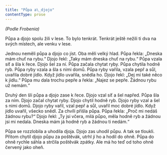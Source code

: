 ```yaml
---
title: "Půpa a\_djojo"
contentType: prose
---
```


<section>

_(Podle Frobenia)_

</section>

<section>

Půpa a djojo spolu žili v lese. To bylo tenkrát. Tenkrát ještě nežili ti dva na svých místech, ale venku v lese.

Jednou neměli půpa a djojo co jíst. Oba měli velký hlad. Půpa řekla: „Dneska mám chuť na rybu.“ Djojo řekl: „Taky mám dneska chuť na rybu.“ Půpa vzala síť a šla k řece. Djojo šel za ní. Půpa začala chytat ryby. Půpa chytila hodně ryb. Půpa ryby vzala a šla s nimi domů. Půpa ryby vařila, vzala pepř a sůl, uvařila dobré jídlo. Když jídlo uvařila, snědla ho. Djojo řekl: „Dej mi také něco k jídlu.“ Půpa mu dala trochu pepře a řekla: „Najez se pepře. Žádnou rybu už nemám.“

Druhý den šli půpa a djojo zase k řece. Djojo vzal síť a šel napřed. Půpa šla za ním. Djojo začal chytat ryby. Djojo chytil hodně ryb. Djojo ryby vzal a šel s nimi domů. Djojo ryby vařil, vzal pepř a sůl, uvařil moc dobré jídlo. Když jídlo uvařil, všecko snědl. Za chvíli přišla půpa. Půpa řekla: „Proč mi nedáš žádnou rybu?“ Djojo řekl: „Ty jsi včera, milá půpo, měla hodně ryb a žádnou jsi mi nedala. Dneska mám já hodně ryb a žádnou ti nedám.“

Půpa se rozzlobila a uhodila djoja. Djojo zas uhodil půpu. A tak se tloukli. Přitom chytil djojo půpu za poštěvák, utrhl jí ho a hodil do ohně. Půpa do ohně rychle sáhla a strčila poštěvák zpátky. Ale má ho teď od toho ohně červený jako oheň.

</section>
